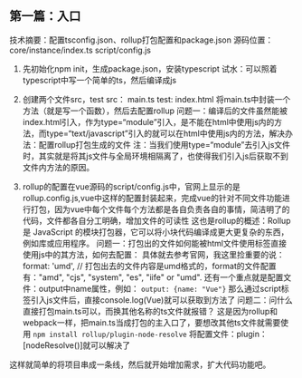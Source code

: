 ## 第一篇：入口

  技术摘要：配置tsconfig.json、rollup打包配置和package.json
  源码位置：core/instance/index.ts script/config.js
  
  1. 先初始化npm init，生成package.json，安装typescript
    试水：可以照着typescript中写一个简单的ts，然后编译成js

  2. 创建两个文件src，test
    src：
      main.ts
    test:
      index.html
    将main.ts中封装一个方法（就是写一个函数），然后去配置rollup
    问题一：编译后的文件虽然能被index.html引入，作为type=“module”引入，是不能在html中使用js内的方法，而type=“text/javascript”引入的就可以在html中使用js内的方法，解决办法：配置rollup打包生成的文件
    注：当我们使用type=“module”去引入js文件时，其实就是将其js文件与全局环境相隔离了，也使得我们引入js后获取不到文件内方法的原因。
    
  3. rollup的配置在vue源码的script/config.js中，官网上显示的是rollup.config.js,vue中这样的配置封装起来，完成vue的针对不同文件功能进行打包，因为vue中每个文件每个方法都是各自负责各自的事情，简洁明了的代码，文件都各自分工明确，增加文件的可读性
  这也是rollup的概述：Rollup 是 JavaScript 的模块打包器，它可以将小块代码编译成更大更复杂的东西，例如库或应用程序。
    问题一：打包出的文件如何能被html文件使用标签<script src=""></script>直接使用js中的其方法，如何去配置：
      具体就去参考官网，我这里捡重要的说：
      format: 'umd', // 打包出去的文件内容是umd格式的，format的文件配置有："amd", "cjs", "system", "es", "iife" or "umd".
      还有一个重点就是配置文件：output中name属性，例如：
        ``` output: {name: "Vue"} ```
      那么通过script标签引入js文件后，直接console.log(Vue)就可以获取到方法了
    问题二：问什么直接打包main.ts可以，而换其他名称的ts文件就报错？
      这是因为rollup和webpack一样，把main.ts当成打包的主入口了，要想改其他ts文件就需要使用
      ``` npm install rollup/plugin-node-resolve ```
      将配置文件：plugin：[nodeResolve()]就可以解决了
  
这样就简单的将项目串成一条线，然后就开始增加需求，扩大代码功能吧。
